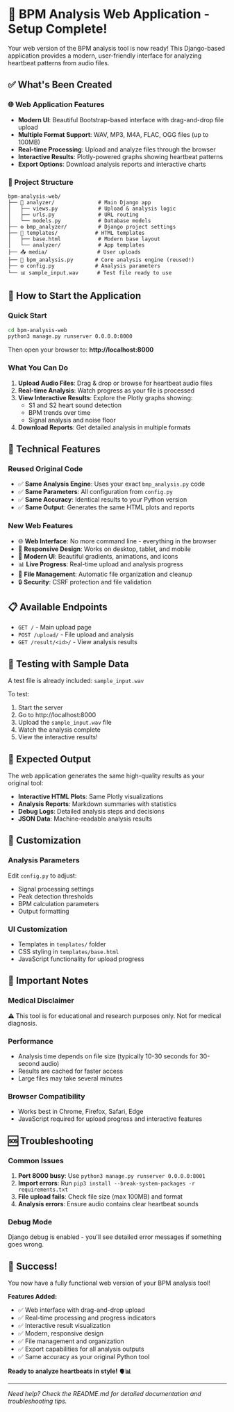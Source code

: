 # 🎉 BPM Analysis Web Application - Setup Complete!

Your web version of the BPM analysis tool is now ready! This Django-based application provides a modern, user-friendly interface for analyzing heartbeat patterns from audio files.

## ✅ What's Been Created

### 🌐 Web Application Features
- **Modern UI**: Beautiful Bootstrap-based interface with drag-and-drop file upload
- **Multiple Format Support**: WAV, MP3, M4A, FLAC, OGG files (up to 100MB)
- **Real-time Processing**: Upload and analyze files through the browser
- **Interactive Results**: Plotly-powered graphs showing heartbeat patterns
- **Export Options**: Download analysis reports and interactive charts

### 📁 Project Structure
```
bpm-analysis-web/
├── 📱 analyzer/              # Main Django app
│   ├── views.py             # Upload & analysis logic
│   ├── urls.py              # URL routing
│   └── models.py            # Database models
├── ⚙️ bmp_analyzer/          # Django project settings
├── 🎨 templates/            # HTML templates
│   ├── base.html            # Modern base layout
│   └── analyzer/            # App templates
├── 📤 media/                # User uploads
├── 🎯 bpm_analysis.py       # Core analysis engine (reused!)
├── ⚙️ config.py             # Analysis parameters
└── 📊 sample_input.wav      # Test file ready to use
```

## 🚀 How to Start the Application

### Quick Start
```bash
cd bpm-analysis-web
python3 manage.py runserver 0.0.0.0:8000
```

Then open your browser to: **http://localhost:8000**

### What You Can Do
1. **Upload Audio Files**: Drag & drop or browse for heartbeat audio files
2. **Real-time Analysis**: Watch progress as your file is processed
3. **View Interactive Results**: Explore the Plotly graphs showing:
   - S1 and S2 heart sound detection
   - BPM trends over time
   - Signal analysis and noise floor
4. **Download Reports**: Get detailed analysis in multiple formats

## 🔧 Technical Features

### Reused Original Code
- ✅ **Same Analysis Engine**: Uses your exact `bmp_analysis.py` code
- ✅ **Same Parameters**: All configuration from `config.py`
- ✅ **Same Accuracy**: Identical results to your Python version
- ✅ **Same Output**: Generates the same HTML plots and reports

### New Web Features
- 🌐 **Web Interface**: No more command line - everything in the browser
- 📱 **Responsive Design**: Works on desktop, tablet, and mobile
- 🎨 **Modern UI**: Beautiful gradients, animations, and icons
- 📊 **Live Progress**: Real-time upload and analysis progress
- 💾 **File Management**: Automatic file organization and cleanup
- 🔒 **Security**: CSRF protection and file validation

## 📋 Available Endpoints

- `GET /` - Main upload page
- `POST /upload/` - File upload and analysis
- `GET /result/<id>/` - View analysis results

## 🧪 Testing with Sample Data

A test file is already included: `sample_input.wav`

To test:
1. Start the server
2. Go to http://localhost:8000
3. Upload the `sample_input.wav` file
4. Watch the analysis complete
5. View the interactive results!

## 🎯 Expected Output

The web application generates the same high-quality results as your original tool:
- **Interactive HTML Plots**: Same Plotly visualizations
- **Analysis Reports**: Markdown summaries with statistics
- **Debug Logs**: Detailed analysis steps and decisions
- **JSON Data**: Machine-readable analysis results

## 🔧 Customization

### Analysis Parameters
Edit `config.py` to adjust:
- Signal processing settings
- Peak detection thresholds
- BPM calculation parameters
- Output formatting

### UI Customization
- Templates in `templates/` folder
- CSS styling in `templates/base.html`
- JavaScript functionality for upload progress

## 🚨 Important Notes

### Medical Disclaimer
⚠️ This tool is for educational and research purposes only. Not for medical diagnosis.

### Performance
- Analysis time depends on file size (typically 10-30 seconds for 30-second audio)
- Results are cached for faster access
- Large files may take several minutes

### Browser Compatibility
- Works best in Chrome, Firefox, Safari, Edge
- JavaScript required for upload progress and interactive features

## 🆘 Troubleshooting

### Common Issues
1. **Port 8000 busy**: Use `python3 manage.py runserver 0.0.0.0:8001`
2. **Import errors**: Run `pip3 install --break-system-packages -r requirements.txt`
3. **File upload fails**: Check file size (max 100MB) and format
4. **Analysis errors**: Ensure audio contains clear heartbeat sounds

### Debug Mode
Django debug is enabled - you'll see detailed error messages if something goes wrong.

## 🎉 Success!

You now have a fully functional web version of your BPM analysis tool! 

**Features Added:**
- ✅ Web interface with drag-and-drop upload
- ✅ Real-time processing and progress indicators  
- ✅ Interactive result visualization
- ✅ Modern, responsive design
- ✅ File management and organization
- ✅ Export capabilities for all analysis outputs
- ✅ Same accuracy as your original Python tool

**Ready to analyze heartbeats in style! 🫀📊**

---

*Need help? Check the README.md for detailed documentation and troubleshooting tips.*
